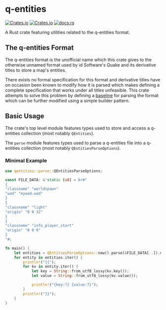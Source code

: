 # q-entities
[![Crates.io](https://img.shields.io/crates/v/qentities)](https://crates.io/crates/qentities) [![Crates.io](https://img.shields.io/crates/l/qentities)](https://choosealicense.com/licenses/mpl-2.0/) [![docs.rs](https://img.shields.io/docsrs/qentities)](https://docs.rs/qentities/)

A Rust crate featuring utilities related to the q-entities format.

## The q-entities Format
The q-entities format is the unofficial name which this crate gives to the otherwise unnamed format used by id Software's Quake and its derivative titles to store a map's entities.

There exists no formal specification for this format and derivative titles have on occasion been known to modify how it is parsed which makes defining a complete specification that works under all titles unfeasible.
This crate attempts to solve this problem by defining a [baseline](https://github.com/IanE9/qentities/issues/1) for parsing the format which can be further modified using a simple builder pattern.

## Basic Usage
The crate's top level module features types used to store and access a q-entities collection (most notably `QEntities`).

The `parse` module features types used to parse a q-entities file into a q-entities collection (most notably `QEntitiesParseOptions`).

### Minimal Example
```rust
use qentities::parse::QEntitiesParseOptions;

const FILE_DATA: &'static [u8] = br#"
{
"classname" "worldspawn"
"wad" "mywad.wad"
}
{
"classname" "light"
"origin" "0 0 32"
}
{
"classname" "info_player_start"
"origin" "0 0 0"
}
"#;

fn main() {
    let entities = QEntitiesParseOptions::new().parse(&FILE_DATA[..]).unwrap();
    for entity in entities.iter() {
        println!("{{");
        for kv in entity.iter() {
            let key = String::from_utf8_lossy(kv.key());
            let value = String::from_utf8_lossy(kv.value());

            println!("{key:?} {value:?}");
        }
        println!("}}");
    }
}

```
